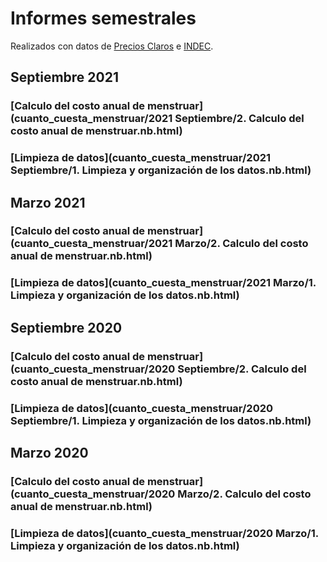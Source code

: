 # Informes semestrales

Realizados con datos de [Precios Claros](preciosclaros.gob.ar) e [INDEC](https://www.indec.gob.ar/).   

## Septiembre 2021

### [Calculo del costo anual de menstruar](cuanto_cuesta_menstruar/2021 Septiembre/2. Calculo del costo anual de menstruar.nb.html)
### [Limpieza de datos](cuanto_cuesta_menstruar/2021 Septiembre/1. Limpieza y organización de los datos.nb.html)

## Marzo 2021

### [Calculo del costo anual de menstruar](cuanto_cuesta_menstruar/2021 Marzo/2. Calculo del costo anual de menstruar.nb.html)
### [Limpieza de datos](cuanto_cuesta_menstruar/2021 Marzo/1. Limpieza y organización de los datos.nb.html)

## Septiembre 2020

### [Calculo del costo anual de menstruar](cuanto_cuesta_menstruar/2020 Septiembre/2. Calculo del costo anual de menstruar.nb.html)
### [Limpieza de datos](cuanto_cuesta_menstruar/2020 Septiembre/1. Limpieza y organización de los datos.nb.html)

## Marzo 2020

### [Calculo del costo anual de menstruar](cuanto_cuesta_menstruar/2020 Marzo/2. Calculo del costo anual de menstruar.nb.html)
### [Limpieza de datos](cuanto_cuesta_menstruar/2020 Marzo/1. Limpieza y organización de los datos.nb.html)
   
